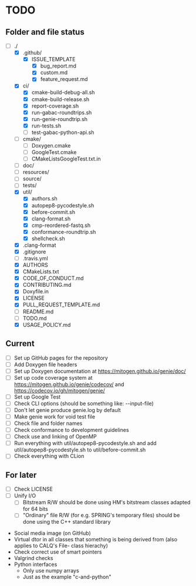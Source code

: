 # TODO

## Folder and file status

- [ ] ./
  - [x] .github/
    - [x] ISSUE_TEMPLATE
      - [x] bug_report.md
      - [x] custom.md
      - [x] feature_request.md
  - [x] ci/
    - [x] cmake-build-debug-all.sh
    - [x] cmake-build-release.sh
    - [x] report-coverage.sh
    - [x] run-gabac-roundtrips.sh
    - [x] run-genie-roundtrip.sh
    - [x] run-tests.sh
    - [ ] test-gabac-python-api.sh
  - [ ] cmake/
    - [ ] Doxygen.cmake
    - [ ] GoogleTest.cmake
    - [ ] CMakeListsGoogleTest.txt.in
  - [ ] doc/
  - [ ] resources/
  - [ ] source/
  - [ ] tests/
  - [x] util/
    - [x] authors.sh
    - [x] autopep8-pycodestyle.sh
    - [x] before-commit.sh
    - [x] clang-format.sh
    - [x] cmp-reordered-fastq.sh
    - [x] conformance-roundtrip.sh
    - [x] shellcheck.sh
  - [x] .clang-format
  - [x] .gitignore
  - [ ] .travis.yml
  - [x] AUTHORS
  - [x] CMakeLists.txt
  - [x] CODE_OF_CONDUCT.md
  - [x] CONTRIBUTING.md
  - [x] Doxyfile.in
  - [x] LICENSE
  - [x] PULL_REQUEST_TEMPLATE.md
  - [ ] README.md
  - [ ] TODO.md
  - [x] USAGE_POLICY.md

## Current

- [ ] Set up GitHub pages for the repository
- [ ] Add Doxygen file headers
- [ ] Set up Doxygen documentation at https://mitogen.github.io/genie/doc/
- [ ] Set up code coverage system at https://mitogen.github.io/genie/codecov/ and https://codecov.io/gh/mitogen/genie/
- [ ] Set up Google Test
- [ ] Check CLI options (should be something like: --input-file)
- [ ] Don't let genie produce genie.log by default
- [ ] Make genie work for void test file
- [ ] Check file and folder names
- [ ] Check conformance to development guidelines
- [ ] Check use and linking of OpenMP
- [ ] Run everything with util/autopep8-pycodestyle.sh and add util/autopep8-pycodestyle.sh to util/before-commit.sh
- [ ] Check everything with CLion

## For later

- [ ] Check LICENSE
- [ ] Unify I/O
  - [ ] Bitstream R/W should be done using HM's bitstream classes adapted for 64 bits
  - [ ] "Ordinary" file R/W (for e.g. SPRING's temporary files) should be done using the C++ standard library
- Social media image (on GitHub)
- Virtual dtor in all classes that something is being derived from (also applies to CALQ's File- class hierachy)
- Check correct use of smart pointers
- Valgrind checks
- Python interfaces
  - Only use numpy arrays
  - Just as the example "c-and-python"
